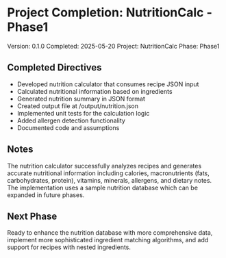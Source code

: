 # Project Completion: NutritionCalc - Phase1

Version: 0.1.0
Completed: 2025-05-20
Project: NutritionCalc
Phase: Phase1

## Completed Directives

* Developed nutrition calculator that consumes recipe JSON input
* Calculated nutritional information based on ingredients
* Generated nutrition summary in JSON format
* Created output file at /output/nutrition.json
* Implemented unit tests for the calculation logic
* Added allergen detection functionality
* Documented code and assumptions

## Notes

The nutrition calculator successfully analyzes recipes and generates accurate nutritional information including calories, macronutrients (fats, carbohydrates, protein), vitamins, minerals, allergens, and dietary notes. The implementation uses a sample nutrition database which can be expanded in future phases.

## Next Phase

Ready to enhance the nutrition database with more comprehensive data, implement more sophisticated ingredient matching algorithms, and add support for recipes with nested ingredients. 